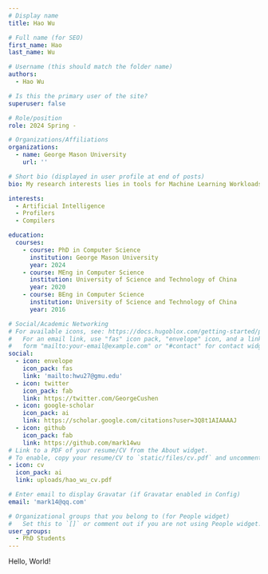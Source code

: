 ```yaml
---
# Display name
title: Hao Wu

# Full name (for SEO)
first_name: Hao
last_name: Wu

# Username (this should match the folder name)
authors:
  - Hao Wu

# Is this the primary user of the site?
superuser: false

# Role/position
role: 2024 Spring - 

# Organizations/Affiliations
organizations:
  - name: George Mason University
    url: ''

# Short bio (displayed in user profile at end of posts)
bio: My research interests lies in tools for Machine Learning Workloads, including profilers for ML, compilers for ML and program analysis tool for AI compiler.

interests:
  - Artificial Intelligence
  - Profilers
  - Compilers

education:
  courses:
    - course: PhD in Computer Science
      institution: George Mason University
      year: 2024
    - course: MEng in Computer Science
      institution: University of Science and Technology of China
      year: 2020
    - course: BEng in Computer Science
      institution: University of Science and Technology of China
      year: 2016

# Social/Academic Networking
# For available icons, see: https://docs.hugoblox.com/getting-started/page-builder/#icons
#   For an email link, use "fas" icon pack, "envelope" icon, and a link in the
#   form "mailto:your-email@example.com" or "#contact" for contact widget.
social:
  - icon: envelope
    icon_pack: fas
    link: 'mailto:hwu27@gmu.edu'
  - icon: twitter
    icon_pack: fab
    link: https://twitter.com/GeorgeCushen
  - icon: google-scholar
    icon_pack: ai
    link: https://scholar.google.com/citations?user=3Q8t1AIAAAAJ
  - icon: github
    icon_pack: fab
    link: https://github.com/mark14wu
# Link to a PDF of your resume/CV from the About widget.
# To enable, copy your resume/CV to `static/files/cv.pdf` and uncomment the lines below.
- icon: cv
  icon_pack: ai
  link: uploads/hao_wu_cv.pdf

# Enter email to display Gravatar (if Gravatar enabled in Config)
email: 'mark14@qq.com'

# Organizational groups that you belong to (for People widget)
#   Set this to `[]` or comment out if you are not using People widget.
user_groups:
  - PhD Students
---
```


Hello, World!